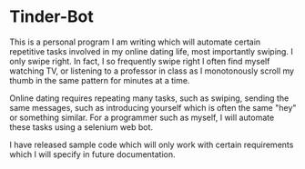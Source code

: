 # Tinder-Bot

This is a personal program I am writing which will automate certain repetitive tasks involved in my online dating life, most importantly swiping. I only swipe right. In fact, I so frequently swipe right I often find myself watching TV, or listening to a professor in class as I monotonously scroll my thumb in the same pattern for minutes at a time. 

Online dating requires repeating many tasks, such as swiping, sending the same messages, such as introducing yourself which is often the same "hey" or something similar. For a programmer such as myself, I will automate these tasks using a selenium web bot. 

I have released sample code which will only work with certain requirements which I will specify in future documentation.
